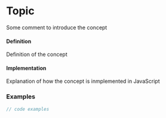 <!--- 
Number
String
Boolean
Array
Object
Function
undefined
null
NaN
Infinity / -Infinity
What is the difference between primitive/simple and complex data types?
Priomitive values are passed to a function BY COPY, complex values are BY REFERENCE. WHat does that mean, and how they are different?
 --->

# Topic
<!--- introduction --->
Some comment to introduce the concept

<!--- explanation --->
#### Definition
Definition of the concept

#### Implementation
Explanation of how the concept is inmplemented in JavaScript

### Examples
```js
// code examples
```